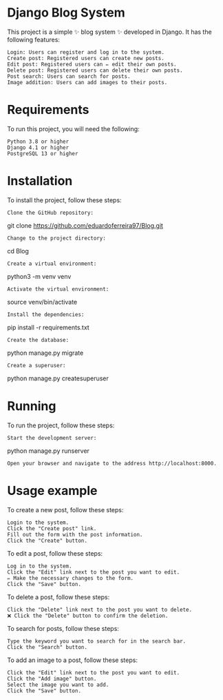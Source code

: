 # Django Blog System

This project is a simple ✨ blog system ✨ developed in Django. It has the following features:

    Login: Users can register and log in to the system.
    Create post: Registered users can create new posts.
    Edit post: Registered users can ✏️ edit their own posts.
    Delete post: Registered users can delete their own posts.
    Post search: Users can search for posts.
    Image addition: Users can add images to their posts.

# Requirements 

To run this project, you will need the following:

    Python 3.8 or higher
    Django 4.1 or higher
    PostgreSQL 13 or higher

# Installation

To install the project, follow these steps:

    Clone the GitHub repository:

git clone https://github.com/eduardoferreira97/Blog.git

    Change to the project directory:

cd Blog

    Create a virtual environment:

python3 -m venv venv

    Activate the virtual environment:

source venv/bin/activate

    Install the dependencies:

pip install -r requirements.txt

    Create the database:

python manage.py migrate

    Create a superuser:

python manage.py createsuperuser

# Running

To run the project, follow these steps:

    Start the development server:

python manage.py runserver

    Open your browser and navigate to the address http://localhost:8000.

# Usage example

To create a new post, follow these steps:

    Login to the system.
    Click the "Create post" link.
    Fill out the form with the post information.
    Click the "Create" button.

To edit a post, follow these steps:

    Log in to the system.
    Click the "Edit" link next to the post you want to edit.
    ✏️ Make the necessary changes to the form.
    Click the "Save" button.

To delete a post, follow these steps:

    Click the "Delete" link next to the post you want to delete.
    ❌ Click the "Delete" button to confirm the deletion.

To search for posts, follow these steps:

    Type the keyword you want to search for in the search bar.
    Click the "Search" button.

To add an image to a post, follow these steps:

    Click the "Edit" link next to the post you want to edit.
    Click the "Add image" button.
    Select the image you want to add.
    Click the "Save" button.
